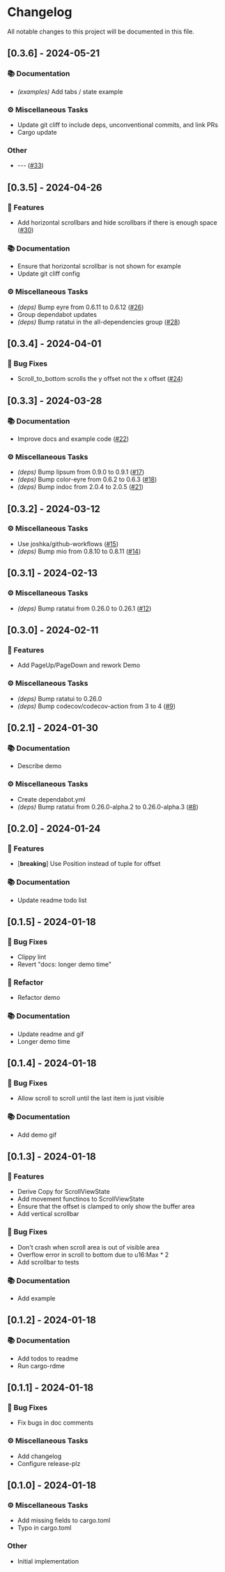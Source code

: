 # Changelog

All notable changes to this project will be documented in this file.

## [0.3.6] - 2024-05-21

### 📚 Documentation

- *(examples)* Add tabs / state example

### ⚙️ Miscellaneous Tasks

- Update git cliff to include deps, unconventional commits, and link PRs
- Cargo update

### Other

- --- ([#33](https://github.com/joshka/tui-scrollview/pull/33))

<!-- generated by git-cliff -->
## [0.3.5] - 2024-04-26

### 🚀 Features

- Add horizontal scrollbars and hide scrollbars if there is enough space ([#30](https://github.com/joshka/tui-scollview/issues/30))

### 📚 Documentation

- Ensure that horizontal scrollbar is not shown for example
- Update git cliff config

### ⚙️ Miscellaneous Tasks

- *(deps)* Bump eyre from 0.6.11 to 0.6.12 ([#26](https://github.com/joshka/tui-scollview/issues/26))
- Group dependabot updates
- *(deps)* Bump ratatui in the all-dependencies group ([#28](https://github.com/joshka/tui-scollview/issues/28))

## [0.3.4] - 2024-04-01

### 🐛 Bug Fixes

- Scroll_to_bottom scrolls the y offset not the x offset ([#24](https://github.com/joshka/tui-scollview/issues/24))

## [0.3.3] - 2024-03-28

### 📚 Documentation

- Improve docs and example code ([#22](https://github.com/joshka/tui-scollview/issues/22))

### ⚙️ Miscellaneous Tasks

- *(deps)* Bump lipsum from 0.9.0 to 0.9.1 ([#17](https://github.com/joshka/tui-scollview/issues/17))
- *(deps)* Bump color-eyre from 0.6.2 to 0.6.3 ([#18](https://github.com/joshka/tui-scollview/issues/18))
- *(deps)* Bump indoc from 2.0.4 to 2.0.5 ([#21](https://github.com/joshka/tui-scollview/issues/21))

## [0.3.2] - 2024-03-12

### ⚙️ Miscellaneous Tasks

- Use joshka/github-workflows ([#15](https://github.com/joshka/tui-scollview/issues/15))
- *(deps)* Bump mio from 0.8.10 to 0.8.11 ([#14](https://github.com/joshka/tui-scollview/issues/14))

## [0.3.1] - 2024-02-13

### ⚙️ Miscellaneous Tasks

- *(deps)* Bump ratatui from 0.26.0 to 0.26.1 ([#12](https://github.com/joshka/tui-scollview/issues/12))

## [0.3.0] - 2024-02-11

### 🚀 Features

- Add PageUp/PageDown and rework Demo

### ⚙️ Miscellaneous Tasks

- *(deps)* Bump ratatui to 0.26.0
- *(deps)* Bump codecov/codecov-action from 3 to 4 ([#9](https://github.com/joshka/tui-scollview/issues/9))

## [0.2.1] - 2024-01-30

### 📚 Documentation

- Describe demo

### ⚙️ Miscellaneous Tasks

- Create dependabot.yml
- *(deps)* Bump ratatui from 0.26.0-alpha.2 to 0.26.0-alpha.3 ([#8](https://github.com/joshka/tui-scollview/issues/8))

## [0.2.0] - 2024-01-24

### 🚀 Features

- [**breaking**] Use Position instead of tuple for offset

### 📚 Documentation

- Update readme todo list

## [0.1.5] - 2024-01-18

### 🐛 Bug Fixes

- Clippy lint
- Revert "docs: longer demo time"

### 🚜 Refactor

- Refactor demo

### 📚 Documentation

- Update readme and gif
- Longer demo time

## [0.1.4] - 2024-01-18

### 🐛 Bug Fixes

- Allow scroll to scroll until the last item is just visible

### 📚 Documentation

- Add demo gif

## [0.1.3] - 2024-01-18

### 🚀 Features

- Derive Copy for ScrollViewState
- Add movement functinos to ScrollViewState
- Ensure that the offset is clamped to only show the buffer area
- Add vertical scrollbar

### 🐛 Bug Fixes

- Don't crash when scroll area is out of visible area
- Overflow error in scroll to bottom due to u16:Max * 2
- Add scrollbar to tests

### 📚 Documentation

- Add example

## [0.1.2] - 2024-01-18

### 📚 Documentation

- Add todos to readme
- Run cargo-rdme

## [0.1.1] - 2024-01-18

### 🐛 Bug Fixes

- Fix bugs in doc comments

### ⚙️ Miscellaneous Tasks

- Add changelog
- Configure release-plz

## [0.1.0] - 2024-01-18

### ⚙️ Miscellaneous Tasks

- Add missing fields to cargo.toml
- Typo in cargo.toml

### Other

- Initial implementation


<!-- generated by git-cliff -->
